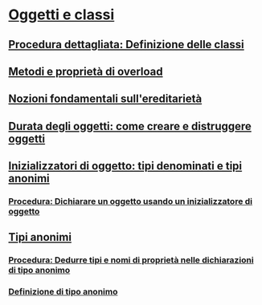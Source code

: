 # [Oggetti e classi](index.md)
## [Procedura dettagliata: Definizione delle classi](walkthrough-defining-classes.md)
## [Metodi e proprietà di overload](overloaded-properties-and-methods.md)
## [Nozioni fondamentali sull'ereditarietà](inheritance-basics.md)
## [Durata degli oggetti: come creare e distruggere oggetti](object-lifetime-how-objects-are-created-and-destroyed.md)
## [Inizializzatori di oggetto: tipi denominati e tipi anonimi](object-initializers-named-and-anonymous-types.md)
### [Procedura: Dichiarare un oggetto usando un inizializzatore di oggetto](how-to-declare-an-object-by-using-an-object-initializer.md)
## [Tipi anonimi](anonymous-types.md)
### [Procedura: Dedurre tipi e nomi di proprietà nelle dichiarazioni di tipo anonimo](how-to-infer-property-names-and-types-in-anonymous-type-declarations.md)
### [Definizione di tipo anonimo](anonymous-type-definition.md)
